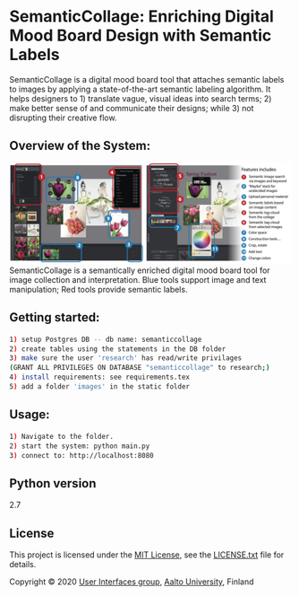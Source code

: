 # SemanticCollage: Enriching Digital Mood Board Design with Semantic Labels

SemanticCollage is a digital mood board tool that attaches semantic labels to images by applying a state-of-the-art semantic labeling algorithm.
It helps designers to 1) translate vague, visual ideas into search terms; 
2) make better sense of and communicate their designs; while 
3) not disrupting their creative flow.


## Overview of the System:
<img src="https://github.com/aalto-ui/SemanticCollage/blob/master/figure/hero.jpg"/>
SemanticCollage is a semantically enriched digital mood board tool for image collection and interpretation. Blue tools support image and text manipulation; Red tools provide semantic labels.



## Getting started:
```bash
1) setup Postgres DB -- db name: semanticcollage
2) create tables using the statements in the DB folder
3) make sure the user 'research' has read/write privilages
(GRANT ALL PRIVILEGES ON DATABASE "semanticcollage" to research;)
4) install requirements: see requirements.tex
5) add a folder 'images' in the static folder
```

## Usage:
```bash
1) Navigate to the folder.
2) start the system: python main.py
3) connect to: http://localhost:8080
```

## Python version
2.7


## License

This project is licensed under the [MIT License](https://opensource.org/licenses/MIT), see the [LICENSE.txt](./LICENSE.txt) file for details.

Copyright © 2020 [User Interfaces group](https://userinterfaces.aalto.fi/), [Aalto University](https://www.aalto.fi/), Finland
